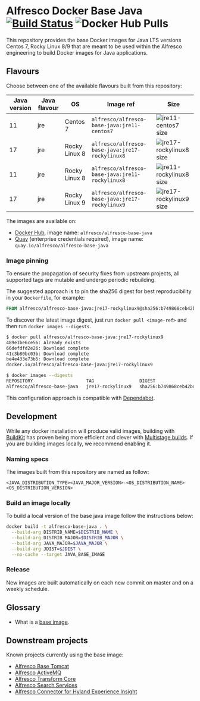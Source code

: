 # Alfresco Docker Base Java [![Build Status](https://img.shields.io/github/actions/workflow/status/Alfresco/alfresco-docker-base-java/main.yml?branch=master)](https://github.com/Alfresco/alfresco-docker-base-java/actions/workflows/main.yml) ![Docker Hub Pulls](https://img.shields.io/docker/pulls/alfresco/alfresco-base-java)

This repository provides the base Docker images for Java LTS versions Centos 7,
Rocky Linux 8/9 that are meant to be used within the Alfresco engineering to
build Docker images for Java applications.

## Flavours

Choose between one of the available flavours built from this repository:

Java version | Java flavour | OS            | Image ref                                       | Size
-------------|--------------|---------------|-------------------------------------------------|-----------------------------
11           | jre          | Centos 7      | `alfresco/alfresco-base-java:jre11-centos7`     | ![jre11-centos7 size][1]
17           | jre          | Rocky Linux 8 | `alfresco/alfresco-base-java:jre17-rockylinux8` | ![jre17-rockylinux8 size][2]
11           | jre          | Rocky Linux 8 | `alfresco/alfresco-base-java:jre11-rockylinux8` | ![jre11-rockylinux8 size][3]
17           | jre          | Rocky Linux 9 | `alfresco/alfresco-base-java:jre17-rockylinux9` | ![jre17-rockylinux9 size][4]

[1]: https://img.shields.io/docker/image-size/alfresco/alfresco-base-java/jre11-centos7
[2]: https://img.shields.io/docker/image-size/alfresco/alfresco-base-java/jre17-rockylinux8
[3]: https://img.shields.io/docker/image-size/alfresco/alfresco-base-java/jre11-rockylinux8
[4]: https://img.shields.io/docker/image-size/alfresco/alfresco-base-java/jre17-rockylinux9

The images are available on:

* [Docker Hub](https://hub.docker.com/r/alfresco/alfresco-base-java), image name: `alfresco/alfresco-base-java`
* [Quay](https://quay.io/repository/alfresco/alfresco-base-java) (enterprise credentials required), image name: `quay.io/alfresco/alfresco-base-java`

### Image pinning

To ensure the propagation of security fixes from upstream projects, all
supported tags are mutable and undergo periodic rebuilding.

The suggested approach is to pin the sha256 digest for best reproducibility in
your `Dockerfile`, for example:

```dockerfile
FROM alfresco/alfresco-base-java:jre17-rockylinux9@sha256:b749868ceb42bd6f58ae2f143e8c16af4752fad7b40eb1085c014cbfcecb1ffc
```

To discover the latest image digest, just run `docker pull <image-ref>` and then
run `docker images --digests`.

```sh
$ docker pull alfresco/alfresco-base-java:jre17-rockylinux9
489e1be6ce56: Already exists
66defdfd2e26: Download complete
41c3b80bc03b: Download complete
be4e433e73b5: Download complete
docker.io/alfresco/alfresco-base-java:jre17-rockylinux9

$ docker images --digests
REPOSITORY                    TAG                 DIGEST                                                                    IMAGE ID       CREATED          SIZE
alfresco/alfresco-base-java   jre17-rockylinux9   sha256:b749868ceb42bd6f58ae2f143e8c16af4752fad7b40eb1085c014cbfcecb1ffc   be4e433e73b5   14 minutes ago   410MB
```

This configuration approach is compatible with [Dependabot](https://docs.github.com/en/code-security/dependabot/dependabot-version-updates/configuration-options-for-the-dependabot.yml-file#docker).

## Development

While any docker installation will produce valid images, building with
[BuildKit](https://docs.docker.com/develop/develop-images/build_enhancements/)
has proven being more efficient and clever with [Multistage
builds](https://docs.docker.com/develop/develop-images/multistage-build/). If
you are building images locally, we recommend enabling it.

### Naming specs

The images built from this repository are named as follow:

`<JAVA_DISTRIBUTION_TYPE><JAVA_MAJOR_VERSION>-<OS_DISTRIBUTION_NAME><OS_DISTRIBUTION_VERSION>`

### Build an image locally

To build a local version of the base java image follow the instructions below:

```bash
docker build -t alfresco-base-java . \
  --build-arg DISTRIB_NAME=$DISTRIB_NAME \
  --build-arg DISTRIB_MAJOR=$DISTRIB_MAJOR \
  --build-arg JAVA_MAJOR=$JAVA_MAJOR \
  --build-arg JDIST=$JDIST \
  --no-cache --target JAVA_BASE_IMAGE
```

### Release

New images are built automatically on each new commit on master and on a weekly schedule.

## Glossary

* What is a [base image](https://docs.docker.com/glossary/#base-image).

## Downstream projects

Known projects currently using the base image:

* [Alfresco Base Tomcat](https://github.com/Alfresco/alfresco-docker-base-tomcat/blob/master/Dockerfile)
* [Alfresco ActiveMQ](https://github.com/Alfresco/alfresco-docker-activemq)
* [Alfresco Transform Core](https://github.com/Alfresco/alfresco-transform-core)
* [Alfresco Search Services](https://github.com/Alfresco/SearchServices)
* [Alfresco Connector for Hyland Experience Insight](https://github.com/Alfresco/hxinsight-connector)
